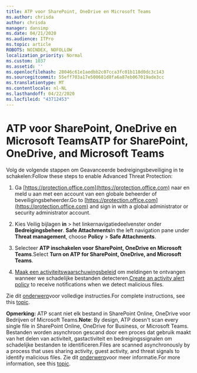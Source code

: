 ```yaml
---
title: ATP voor SharePoint, OneDrive en Microsoft Teams
ms.author: chrisda
author: chrisda
manager: dansimp
ms.date: 04/21/2020
ms.audience: ITPro
ms.topic: article
ROBOTS: NOINDEX, NOFOLLOW
localization_priority: Normal
ms.custom: 1037
ms.assetid: ''
ms.openlocfilehash: 28046c61e1aedbb2c07cca3fc01b118d0dc3c143
ms.sourcegitcommit: 55eff703a17e500681d8fa6a87eb067019ade3cc
ms.translationtype: MT
ms.contentlocale: nl-NL
ms.lasthandoff: 04/22/2020
ms.locfileid: "43712453"
---
```

# <a name="atp-for-sharepoint-onedrive-and-microsoft-teams"></a><span data-ttu-id="80b87-102">ATP voor SharePoint, OneDrive en Microsoft Teams</span><span class="sxs-lookup"><span data-stu-id="80b87-102">ATP for SharePoint, OneDrive, and Microsoft Teams</span></span>

<span data-ttu-id="80b87-103">Volg de volgende stappen om Geavanceerde bedreigingsbeveiliging in te schakelen:</span><span class="sxs-lookup"><span data-stu-id="80b87-103">Follow these steps to enable Advanced Threat Protection:</span></span>

1. <span data-ttu-id="80b87-104">Ga [https://protection.office.com](https://protection.office.com) naar en meld u aan met een account van een globale beheerder of beveiligingsbeheerder.</span><span class="sxs-lookup"><span data-stu-id="80b87-104">Go to [https://protection.office.com](https://protection.office.com) and sign in with a global administrator or security administrator account.</span></span>

2. <span data-ttu-id="80b87-105">Kies Veilig bijlagen **in** \> het linkernavigatiedeelvenster onder **Bedreigingsbeheer**. **Safe Attachments**</span><span class="sxs-lookup"><span data-stu-id="80b87-105">In the left navigation pane under **Threat management**, choose **Policy** \> **Safe Attachments**.</span></span>

3. <span data-ttu-id="80b87-106">Selecteer **ATP inschakelen voor SharePoint, OneDrive en Microsoft Teams**.</span><span class="sxs-lookup"><span data-stu-id="80b87-106">Select **Turn on ATP for SharePoint, OneDrive, and Microsoft Teams**.</span></span>

4. <span data-ttu-id="80b87-107">[Maak een activiteitswaarschuwingsbeleid](https://docs.microsoft.com/office365/securitycompliance/create-activity-alerts) om meldingen te ontvangen wanneer we schadelijke bestanden detecteren.</span><span class="sxs-lookup"><span data-stu-id="80b87-107">[Create an activity alert policy](https://docs.microsoft.com/office365/securitycompliance/create-activity-alerts) to receive notifications when we detect malicious files.</span></span>

<span data-ttu-id="80b87-108">Zie dit [onderwerp](https://docs.microsoft.com/office365/securitycompliance/turn-on-atp-for-spo-odb-and-teams)voor volledige instructies.</span><span class="sxs-lookup"><span data-stu-id="80b87-108">For complete instructions, see this [topic](https://docs.microsoft.com/office365/securitycompliance/turn-on-atp-for-spo-odb-and-teams).</span></span>

<span data-ttu-id="80b87-109">**Opmerking:** ATP scant niet elk bestand in SharePoint Online, OneDrive voor Bedrijven of Microsoft Teams.</span><span class="sxs-lookup"><span data-stu-id="80b87-109">**Note**: By design, ATP doesn't scan every single file in SharePoint Online, OneDrive for Business, or Microsoft Teams.</span></span> <span data-ttu-id="80b87-110">Bestanden worden asynchroon gescand door een proces dat gebruik maakt van het delen van activiteit, gastactiviteit en bedreigingssignalen om schadelijke bestanden te identificeren.</span><span class="sxs-lookup"><span data-stu-id="80b87-110">Files are scanned asynchronously by a process that uses sharing activity, guest activity, and threat signals to identify malicious files.</span></span> <span data-ttu-id="80b87-111">Zie dit [onderwerp](https://docs.microsoft.com/office365/securitycompliance/atp-for-spo-odb-and-teams)voor meer informatie.</span><span class="sxs-lookup"><span data-stu-id="80b87-111">For more information, see this [topic](https://docs.microsoft.com/office365/securitycompliance/atp-for-spo-odb-and-teams).</span></span>
